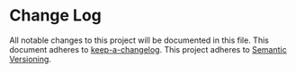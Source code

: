 # Change Log
All notable changes to this project will be documented in this file.
This document adheres to [keep-a-changelog].
This project adheres to [Semantic Versioning](http://semver.org/).



[keep-a-changelog]: https://github.com/olivierlacan/keep-a-changelog
